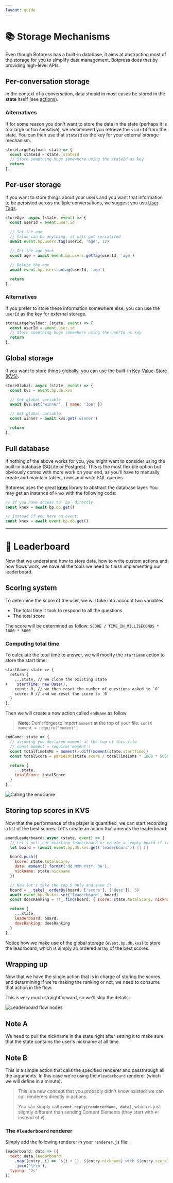 ```yaml
---
layout: guide
---
```


# 📚 Storage Mechanisms

Even though Botpress has a built-in database, it aims at abstracting most of the storage for you to simplify data management. Botpress does that by providing high-level APIs.

## Per-conversation storage

In the context of a conversation, data should in most cases be stored in the **state** itself (see [actions](../trivia_actions)).

### Alternatives

If for some reason you don't want to store the data in the state (perhaps it is too large or too sensitive), we recommend you retrieve the `stateId` from the state. You can then use that `stateId` as the key for your external storage mechanism.

```js
storeLargePayload: state => {
  const stateId = state._stateId
  // Store something huge somewhere using the stateId as key
  return
},
```

## Per-user storage

If you want to store things about your users and you want that information to be persisted across multiple conversations, we suggest you use [User Tags](../../advanced/tags).

```js
storeAge: async (state, event) => {
  const userId = event.user.id
  
  // Set the age
  // Value can be anything, it will get serialized
  await event.bp.users.tag(userId, 'age', 12)

  // Get the age back
  const age = await event.bp.users.getTag(userId, 'age')

  // Delete the age
  await event.bp.users.untag(userId, 'age')

  return
},
```

### Alternatives

If you prefer to store these information somewhere else, you can use the `userId` as the key for external storage.

```js
storeLargePayload: (state, event) => {
  const userId = event.user.id
  // Store something huge somewhere using the userId as key
  return
},
```

## Global storage

If you want to store things globally, you can use the built-in [Key-Value-Store (KVS)](../../advanced/kvs).

```js
storeGlobal: async (state, event) => {
  const kvs = event.bp.db.kvs

  // Set global variable
  await kvs.set('winner', { name: 'Joe' })

  // Get global variable
  const winner = await kvs.get('winner')

  return
},
```

## Full database

If nothing of the above works for you, you might want to consider using the built-in database (SQLite or Postgres). This is the most flexible option but obviously comes with more work on your end, as you'll have to manually create and maintain tables, rows and write SQL queries.

Botpress uses the great [**knex**](http://knexjs.org) library to abstract the database layer. You may get an instance of `knex` with the following code:

```js
// If you have access to `bp` directly
const knex = await bp.db.get()

// Instead if you have an event:
const knex = await event.bp.db.get()
```

---

# 🔨 Leaderboard

Now that we understand how to store data, how to write custom actions and how flows work, we have all the tools we need to finish implementing our leaderboard.

## Scoring system

To determine the score of the user, we will take into account two variables: 
- The total time it took to respond to all the questions
- The total score

The score will be determined as follow: `SCORE / TIME_IN_MILLISECONDS * 1000 * 5000`

### Computing total time

To calculate the total time to answer, we will modify the `startGame` action to store the start time:

```diff
startGame: state => {
  return {
    ...state, // we clone the existing state
+    startTime: new Date(),
    count: 0, // we then reset the number of questions asked to `0`
    score: 0 // and we reset the score to `0`
  }
},
```

Then we will create a new action called `endGame` as follow.

> **Note:** Don't forget to import `moment` at the top of your file: `const moment = require('moment')`

```js
endGame: state => {
  // assuming you declared moment at the top of this file
  // const moment = require('moment')
  const totalTimeInMs = moment().diff(moment(state.startTime))
  const totalScore = parseInt(state.score / totalTimeInMs * 1000 * 5000)

  return {
    ...state,
    totalScore: totalScore
  }
},
```

![Calling the endGame][totalScore]

## Storing top scores in KVS

Now that the performance of the player is quantified, we can start recording a list of the best scores. Let's create an action that amends the leaderboard:

```js
amendLeaderboard: async (state, event) => {
  // Let's pull our existing leaderboard or create an empty board if it doesn't exist
  let board = (await event.bp.db.kvs.get('leaderboard')) || []

  board.push({
    score: state.totalScore,
    date: moment().format('dd MMM YYYY, hA'),
    nickname: state.nickname
  })

  // Now let's take the top 5 only and save it
  board = _.take(_.orderBy(board, ['score'], ['desc']), 5)
  await event.bp.db.kvs.set('leaderboard', board)
  const doesRanking = !!_.find(board, { score: state.totalScore, nickname: state.nickname })

  return {
    ...state,
    leaderboard: board,
    doesRanking: doesRanking
  }
},
```

Notice how we make use of the global storage (`event.bp.db.kvs`) to store the leadrboard, which is simply an ordered array of the best scores.

## Wrapping up

Now that we have the single action that is in charge of storing the scores and determining if we're making the ranking or not, we need to consume that action in the flow.

This is very much straightforward, so we'll skip the details:

![Leaderboard flow nodes][leaderboard]

## Note A

We need to pull the nickname in the state right after setting it to make sure that the state contains the user's nickname at all time.


## Note B

This is a simple action that calls the specified renderer and passthrough all the arguments. In this case we're using the `#leaderboard` renderer (which we will define in a minute). 

> This is a new concept that you probably didn't know existed: we can call renderers directly in actions.
> 
> You can simply call **`event.reply(rendererName, data)`**, which is just slightly different than sending Content Elements (they start with `#!` instead of `#`).

### The `#leaderboard` renderer

Simply add the following renderer in your `renderer.js` file:

```js
leaderboard: data => ({
  text: data.leaderboard
    .map((entry, i) => `${i + 1}. ${entry.nickname} with ${entry.score}`) //
    .join('\r\n'),
  typing: '2s'
})
```

[totalScore]: {{site.basedir}}/images/totalScore.jpg
[leaderboard]: {{site.basedir}}/images/leaderboardFlow.jpg
